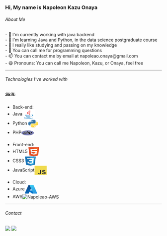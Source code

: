 ### Hi, My name is Napoleon Kazu Onaya
<h6>About Me</h6>
- 🔭 I'm currently working with java backend<br/>
- 🌱 I'm learning Java and Python, in the data science postgraduate course<br/>
- 👯 I really like studying and passing on my knowledge<br/>
- 💬 You can call me for programming questions<br/>
- 📫 You can contact me by email at napoleao.onaya@gmail.com<br/>
- 😄 Pronouns: You can call me Napoleon, Kazu, or Onaya, feel free<br/>
<hr>
<div>
  <h6>Technologies I've worked with</h6>
  <h5>Skill:</h5>
  <ul>
    <li>Back-end:</li>
    <li>Java<img align="center" alt="Napoleao-Java" height="30" width="40" src="https://raw.githubusercontent.com/devicons/devicon/master/icons/java/java-original.svg" style="max-width: 100%;"></li>
    <li>Python<img align="center" alt="Napoleao-Python" height="30" width="40" src="https://raw.githubusercontent.com/devicons/devicon/master/icons/python/python-original.svg" style="max-width: 100%;"></li>
    <li>PHP<img align="center" alt="Napoleao-PHP" height="30" width="40" src="https://raw.githubusercontent.com/devicons/devicon/master/icons/php/php-original.svg" style="max-width: 100%;"></li>
  </ul>
  <ul>
    <li>Front-end:</li>
    <li>HTML5<img align="center" alt="Napoleao-HTML" height="30" width="40" src="https://raw.githubusercontent.com/devicons/devicon/master/icons/html5/html5-original.svg" style="max-width: 100%;"></li>
    <li>CSS3<img align="center" alt="Napoleao-CSS" height="30" width="40" src="https://raw.githubusercontent.com/devicons/devicon/master/icons/css3/css3-original.svg" style="max-width: 100%;"></li>
    <li>JavaScript<img align="center" alt="Napoleao-JavaScript" height="30" width="40" src="https://raw.githubusercontent.com/devicons/devicon/master/icons/javascript/javascript-original.svg" style="max-width: 100%;"></li>
  </ul>
    <ul>
    <li>Cloud:</li>
    <li>Azure<img align="center" alt="Napoleao-Azure" height="30" width="40" src="https://raw.githubusercontent.com/devicons/devicon/master/icons/azure/azure-original.svg" style="max-width: 100%;"></li>
    <li>AWS<img align="center" alt="Napoleao-AWS" height="30" width="40" src="https://avatars.githubusercontent.com/u/3299148?s=48&amp;v=4" style="max-width: 100%;"></li>
    </ul>    
</div>
<hr>
<h6>Contact</h6>
<a href="mailto:napoleao.onaya@gmail.com"><img src="https://camo.githubusercontent.com/3f3a28cce40a1f01e5420a4d35b62542b0d78e38f03fbb75746873b8b68a58df/68747470733a2f2f696d672e736869656c64732e696f2f62616467652f2d476d61696c2d2532333333333f7374796c653d666f722d7468652d6261646765266c6f676f3d676d61696c266c6f676f436f6c6f723d7768697465" data-canonical-src="https://img.shields.io/badge/-Gmail-%23333?style=for-the-badge&amp;logo=gmail&amp;logoColor=white" style="max-width: 100%;"></a>
<a href="https://www.linkedin.com/in/napoleao-kazu-onaya-081aa528" rel="nofollow"><img src="https://camo.githubusercontent.com/1fb28218088b45b065a7445cafa9d5f027a657f17cb4f8b3a9472b1f59952949/68747470733a2f2f696d672e736869656c64732e696f2f62616467652f2d4c696e6b6564496e2d2532333030373742353f7374796c653d666f722d7468652d6261646765266c6f676f3d6c696e6b6564696e266c6f676f436f6c6f723d7768697465" data-canonical-src="https://img.shields.io/badge/-LinkedIn-%230077B5?style=for-the-badge&amp;logo=linkedin&amp;logoColor=white" style="max-width: 100%;"></a>
